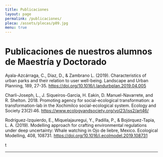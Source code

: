 ```yaml
---
title: Publicaciones
layout: page
permalink: /publicaciones/
pleca: /assets/plecas/p09.jpg
menu: true
---
```


# Publicaciones de nuestros alumnos de Maestría y Doctorado

Ayala-Azcárraga, C., Diaz, D., & Zambrano L. (2019). Characteristics of urban parks and their relation to user well-being. Landscape and Urban Planning, 189, 27-35. https://doi.org/10.1016/j.landurbplan.2019.04.005

Charli-Joseph, L., J. Siqueiros-Garcia, H. Eakin, D. Manuel-Navarrete, and R. Shelton. 2018. Promoting agency for social-ecological transformation: a transformation-lab in the Xochimilco social-ecological system. Ecology and Society 23(2):46. https://www.ecologyandsociety.org/vol23/iss2/art46/

Rodríguez-Izquierdo, E., Miquelajauregui, Y., Padilla, P., & Bojórquez-Tapia, L. A. (2019). Modelling approach for crafting environmental regulations under deep uncertainty: Whale watching in Ojo de liebre, Mexico. Ecological Modelling, 408, 108731.
https://doi.org/10.1016/j.ecolmodel.2019.108731

t


--------
